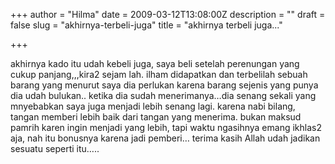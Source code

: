 +++
author = "Hilma"
date = 2009-03-12T13:08:00Z
description = ""
draft = false
slug = "akhirnya-terbeli-juga"
title = "akhirnya terbeli juga..."

+++

akhirnya kado itu udah kebeli juga, saya beli setelah perenungan yang cukup panjang,,,kira2 sejam lah. ilham didapatkan dan terbelilah sebuah barang yang menurut saya dia perlukan karena barang sejenis yang punya dia udah bulukan.. ketika dia sudah menerimanya…dia senang sekali yang mnyebabkan saya juga menjadi lebih senang lagi. karena nabi bilang, tangan memberi lebih baik dari tangan yang menerima. bukan maksud pamrih karen ingin menjadi yang lebih, tapi waktu ngasihnya emang ikhlas2 aja, nah itu bonusnya karena jadi pemberi… terima kasih Allah udah jadikan sesuatu seperti itu…..

